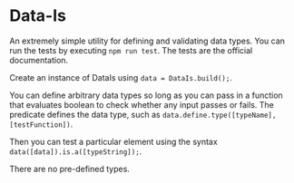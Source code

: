 # Data-Is

An extremely simple utility for defining and validating data types. You can run the tests by executing `npm run test`. The tests are the official documentation.

Create an instance of DataIs using `data = DataIs.build();`.

You can define arbitrary data types so long as you can pass in a function that evaluates boolean to check whether any input passes or fails. The predicate defines the data type, such as `data.define.type([typeName], [testFunction])`.

Then you can test a particular element using the syntax `data([data]).is.a([typeString]);`.

There are no pre-defined types.